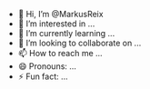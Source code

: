- 👋 Hi, I’m @MarkusReix
- 👀 I’m interested in ...
- 🌱 I’m currently learning ...
- 💞️ I’m looking to collaborate on ...
- 📫 How to reach me ...
- 😄 Pronouns: ...
- ⚡ Fun fact: ...

<!---
MarkusReix/MarkusReix is a ✨ special ✨ repository because its `README.md` (this file) appears on your GitHub profile.
You can click the Preview link to take a look at your changes.
--->
